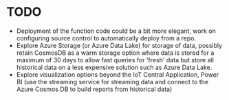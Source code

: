 # TODO
- Deployment of the function code could be a bit more elegant, work on configuring source control to automatically deploy from a repo.
- Explore Azure Storage (or Azure Data Lake) for storage of data, possibly retain CosmosDB as a warm storage option where data is stored for a maximum of 30 days to allow fast queries for 'fresh' data but store all historical data on a less expensive solution such as Azure Data Lake.
- Explore visualization options beyond the IoT Central Application, Power BI (use the streaming service for streaming data and connect to the Azure Cosmos DB to build reports from historical data)
